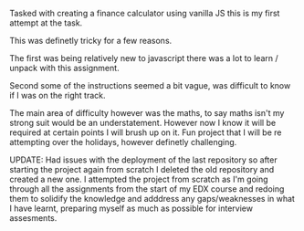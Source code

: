 Tasked with creating a finance calculator using vanilla JS this is my first attempt at the task.

This was definetly tricky for a few reasons.

The first was being relatively new to javascript there was a lot to learn / unpack with this assignment.

Second some of the instructions seemed a bit vague, was difficult to know if I was on the right track.

The main area of difficulty however was the maths, to say maths isn't my strong suit would be an understatement. However now I know it will be required at certain points I will brush up on it. Fun project that I will be re attempting over the holidays, however definetly challenging.

UPDATE:
Had issues with the deployment of the last repository so after starting the project again from scratch I deleted the old repository and created a new one. I attempted the project from scratch as I'm going through all the assignments from the start of my EDX course and redoing them to solidify the knowledge and adddress any gaps/weaknesses in what I have learnt, preparing myself as much as possible for interview assesments.
